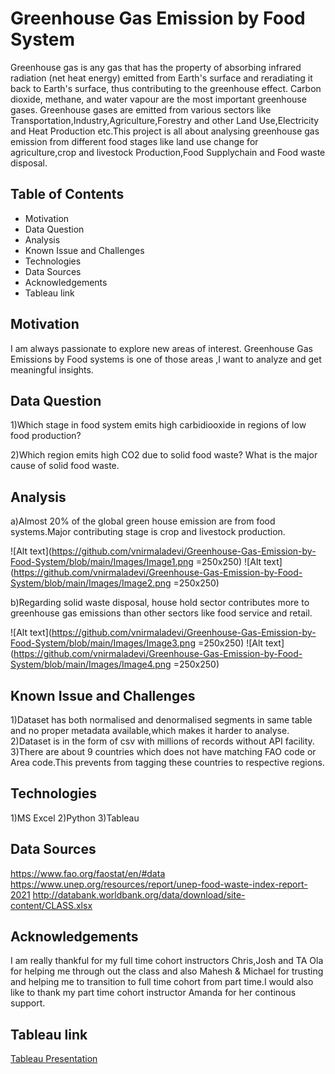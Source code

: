 # Greenhouse Gas Emission by Food System
		
Greenhouse gas is  any gas that has the property of absorbing infrared radiation (net heat energy) emitted from Earth's surface and reradiating it back to Earth's surface, thus contributing to the greenhouse effect. Carbon dioxide, methane, and water vapour are the most important greenhouse gases. Greenhouse gases are emitted  from various sectors like Transportation,Industry,Agriculture,Forestry and other Land Use,Electricity and Heat Production etc.This project is all about analysing greenhouse gas emission from different food stages like
land use change for agriculture,crop and livestock Production,Food Supplychain and Food waste disposal.

## Table of Contents
* Motivation
* Data Question
* Analysis
* Known Issue and Challenges
* Technologies
* Data Sources
* Acknowledgements
* Tableau link

## Motivation

I am always passionate to explore new areas of interest. Greenhouse Gas Emissions by Food systems is one of those areas ,I want to analyze and get meaningful insights.


## Data Question

1)Which stage in food system emits high carbidiooxide in regions of low food production?

2)Which region emits high CO2 due to solid food waste? What is the major cause of solid food waste.

## Analysis

a)Almost 20% of the global green house emission are from food systems.Major contributing stage is crop and livestock production.

![Alt text](https://github.com/vnirmaladevi/Greenhouse-Gas-Emission-by-Food-System/blob/main/Images/Image1.png =250x250) 
![Alt text](https://github.com/vnirmaladevi/Greenhouse-Gas-Emission-by-Food-System/blob/main/Images/Image2.png =250x250)


b)Regarding solid waste disposal, house hold sector contributes more to greenhouse gas emissions than other sectors like food service and retail.

![Alt text](https://github.com/vnirmaladevi/Greenhouse-Gas-Emission-by-Food-System/blob/main/Images/Image3.png =250x250)
![Alt text](https://github.com/vnirmaladevi/Greenhouse-Gas-Emission-by-Food-System/blob/main/Images/Image4.png =250x250)

## Known Issue and Challenges

1)Dataset has both normalised and denormalised segments in same table and no proper metadata available,which makes it harder to analyse.
2)Dataset is in the form of csv with millions of records without API facility.
3)There are about 9 countries which does not have matching FAO code or Area code.This prevents from tagging these countries to respective regions.



## Technologies

1)MS Excel
2)Python
3)Tableau


## Data Sources

https://www.fao.org/faostat/en/#data
https://www.unep.org/resources/report/unep-food-waste-index-report-2021
http://databank.worldbank.org/data/download/site-content/CLASS.xlsx


## Acknowledgements

I am really thankful for my full time cohort instructors Chris,Josh and TA Ola for helping me through out the class and also Mahesh & Michael for trusting and helping me to transition to full time cohort from part time.I would also like to thank my part time cohort instructor Amanda for her continous support.

## Tableau link

[Tableau Presentation](https://prod-useast-a.online.tableau.com/#/site/nirmala/views/GreenhouseGasemissionsfromFoodsystem/Story4?:iid=2)

